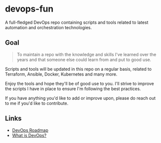 # devops-fun
A full-fledged DevOps repo containing scripts and tools related to latest automation and orchestration technologies.

## Goal 
> To maintain a repo with the knowledge and skills I've learned over the years and that someone else could learn from and put to good use.

Scripts and tools will be updated in this repo on a regular basis, related to Terraform, Ansible, Docker, Kubernetes and many more.

Enjoy the tools and hope they'll be of good use to you. I'll strive to improve the scripts I have in place to ensure I'm following the best practices.

If you have anything you'd like to add or improve upon, please do reach out to me if you'd like to contribute.


## Links

- [DevOps Roadmap](https://roadmap.sh/devops)
- [What is DevOps?](https://aws.amazon.com/devops/what-is-devops/)